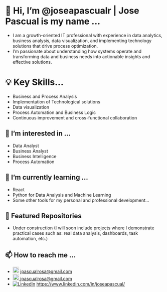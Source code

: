 # 👋 Hi, I’m @joseapascualr | Jose Pascual is my name ...
- I am a growth-oriented IT professional with experience in data analytics, business analysis, data visualization, and implementing technology solutions that drive process optimization.
- I’m passionate about understanding how systems operate and transforming data and business needs into actionable insights and effective solutions.

# 💡 Key Skills...
- Business and Process Analysis
- Implementation of Technological solutions
- Data visualization
- Process Automation and Business Logic
- Continuous improvement and cross-functional collaboration

## 📌 I’m interested in ... 
- Data Analyst
- Business Analyst
- Business Intelligence
- Process Automation

## 🌱 I’m currently learning ... 
- React
- Python for Data Analysis and Machine Learning
- Some other tools for my personal and professional development...

## 📂 Featured Repositories
- Under construction (I will soon include projects where I demonstrate practical cases such as: real data analysis, dashboards, task automation, etc.)

## 📫 How to reach me ... 
- <img src="https://img.icons8.com/color/24/000000/gmail-new.png" width="20"/> jpascualrosa@gmail.com
- <a href="mailto:your.email@gmail.com"><img src="https://img.icons8.com/color/24/000000/gmail-new.png" width="20"/> jpascualrosa@gmail.com</a>
- [![LinkedIn](https://img.icons8.com/color/24/000000/linkedin.png)](https://www.linkedin.com/in/joseapascual/) https://www.linkedin.com/in/joseapascual/

